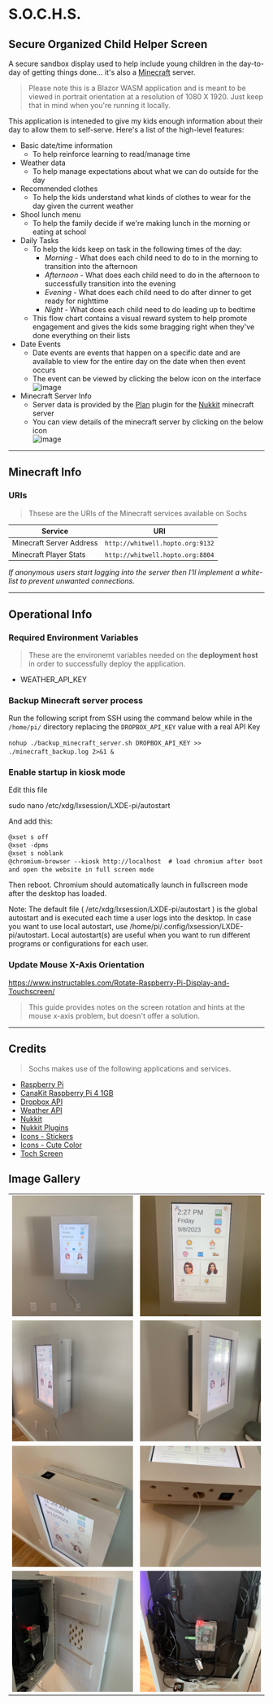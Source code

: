 # S.O.C.H.S.
## Secure Organized Child Helper Screen
A secure sandbox display used to help include young children in the day-to-day of getting things done... it's also a [Minecraft](https://www.minecraft.net/en-us) server.

>Please note this is a Blazor WASM application and is meant to be viewed in portrait orientation at a resolution of 1080 X 1920. Just keep that in mind when you're running it locally.

This application is inteneded to give my kids enough information about their day to allow them to self-serve. Here's a list of the high-level features:

- Basic date/time information
  - To help reinforce learning to read/manage time
- Weather data
  - To help manage expectations about what we can do outside for the day
- Recommended clothes
  - To help the kids understand what kinds of clothes to wear for the day given the current weather 
- Shool lunch menu
  - To help the family decide if we're making lunch in the morning or eating at school
- Daily Tasks
  - To help the kids keep on task in the following times of the day:
    - *Morning* - What does each child need to do to in the morning to transition into the afternoon
    - *Afternoon* - What does each child need to do in the afternoon to successfully transition into the evening
    - *Evening* - What does each child need to do after dinner to get ready for nighttime 
    - *Night* - What does each child need to do leading up to bedtime
  - This flow chart contains a visual reward system to help promote engagement and gives the kids some bragging right when they've done everything on their lists
- Date Events
  - Date events are events that happen on a specific date and are available to view for the entire day on the date when then event occurs
  - The event can be viewed by clicking the below icon on the interface  
    ![image](https://img.icons8.com/stickers/64/light-on.png)
- Minecraft Server Info
  - Server data is provided by the [Plan](https://cloudburstmc.org/resources/plan-player-analytics.345/) plugin for the [Nukkit](https://github.com/Nukkit/Nukkit) minecraft server 
  - You can view details of the minecraft server by clicking on the below icon  
   ![image](https://img.icons8.com/stickers/64/minecraft-pickaxe.png)
___

## Minecraft Info

### URIs
> Thsese are the URIs of the Minecraft services available on Sochs

| Service               |URI                          
|------------------------|---------------------------------|
|Minecraft Server Address|`http://whitwell.hopto.org:9132` |
|Minecraft Player Stats  |`http://whitwell.hopto.org:8804` |

*If anonymous users start logging into the server then I'll implement a white-list to prevent unwanted connections.*
___

## Operational Info

### Required Environment Variables
> These are the environemt variables needed on the **deployment host** in order to successfully deploy the application.
- WEATHER_API_KEY

### Backup Minecraft server process
Run the following script from SSH using the command below while in the `/home/pi/` directory replacing the `DROPBOX_API_KEY` value with a real API Key

`nohup ./backup_minecraft_server.sh DROPBOX_API_KEY >> ./minecraft_backup.log 2>&1 &`

### Enable startup in kiosk mode
Edit this file

sudo nano /etc/xdg/lxsession/LXDE-pi/autostart

And add this:

```
@xset s off
@xset -dpms
@xset s noblank
@chromium-browser --kiosk http://localhost  # load chromium after boot and open the website in full screen mode
```

Then reboot. Chromium should automatically launch in fullscreen mode after the desktop has loaded.

Note: The default file ( /etc/xdg/lxsession/LXDE-pi/autostart ) is the global autostart and is executed each time a user logs into the desktop. In case you want to use local autostart, use /home/pi/.config/lxsession/LXDE-pi/autostart. Local autostart(s) are useful when you want to run different programs or configurations for each user.


### Update Mouse X-Axis Orientation
 https://www.instructables.com/Rotate-Raspberry-Pi-Display-and-Touchscreen/
 > This guide provides notes on the screen rotation and hints at the mouse x-axis problem, but doesn't offer a solution.

 ---

## Credits

>Sochs makes use of the following applications and services.

 - [Raspberry Pi](https://www.raspberrypi.com/)
 - [CanaKit Raspberry Pi 4 1GB](https://www.amazon.com/s?k=CanaKit+Raspberry+Pi+4+1GB&i=electronics&crid=PCE7UVWEZZ3E&sprefix=canakit+raspberry+pi+4+1gb%2Celectronics%2C131&ref=nb_sb_noss)
 - [Dropbox API](https://dropbox.github.io/dropbox-api-v2-explorer)
 - [Weather API](https://www.weatherapi.com/)
 - [Nukkit](https://github.com/Nukkit/Nukkit)
 - [Nukkit Plugins](https://cloudburstmc.org/resources/categories/nukkit-plugins.1/)
 - [Icons - Stickers](https://icons8.com/icons/stickers)
 - [Icons - Cute Color](https://icons8.com/icons/dusk)
 - [Toch Screen](https://www.planar.com/products/desktop-touch-screen-monitors/15-22-inch-touch-screen-monitors/pct2265/)


## Image Gallery

  |           |       |
  |--------------|-----------|
  | ![image](/.gallery/IMG_4009.jpg) | ![image](/.gallery/IMG_4010.jpg) |
  | ![image](/.gallery/IMG_4011.jpg) | ![image](/.gallery/IMG_4013.jpg) |
  | ![image](/.gallery/IMG_4021.jpg) | ![image](/.gallery/IMG_4022.jpg) |
  | ![image](/.gallery/IMG_4023.jpg) | ![image](/.gallery/IMG_4025.jpg) |